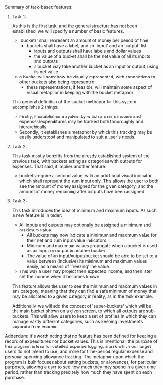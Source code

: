 Summary of task-based features:

1. Task 1:

    As this is the first task, and the general structure has not been established, we will specify a number of basic features.

    - 'buckets' shall represent an amount of money per period of time
      - buckets shall have a label, and an 'input' and an 'output' list
        - inputs and outputs shall have labels and dollar values
        - the value of a bucket shall be the net value of all its inputs and outputs
        - a bucket may take another bucket as an input or output, using its net value.
    - a bucket will somehow be visually represented, with connections to other buckets also being represented
        - these representations, if feasible, will maintain some aspect of visual metaphor in keeping with the bucket metaphor

    This general definition of the bucket methapor for this system accomplishes 2 things:

    - Firstly, it establishes a system by which a user's income and expenses/expenditures may be tracked both thouroughly and hierarchically.
    - Secondly, it establishes a metaphor by which this tracking may be easily understood and manipulated to suit a user's needs.

2. Task 2:

    This task mostly benefits from the already established system of the previous task, with buckets acting as categories with outputs for expenses. That said, it implies another feature:

    - buckets require a second value, with an additional visual indicator, which shall represent the sum input only. This allows the user to both see the amount of money assigned for the given category, and the amount of money remaining after outputs have been assigned.

3. Task 3:

    This task introduces the idea of minimum and maximum inputs. As such a new feature is in order:

    - All inputs and outputs may optionally be assigned a minimum and maximum value.
        - All buckets may now indicate a minimum and maximum value for their net and sum input value indicators.
        - Minimum and maximum values propogate when a bucket is used as an input or output to another bucket
        - The value of an input/output/bucket should be able to be set to a value between (inclusive) its minimum and maximum values easily, as a means of 'freezing' the value.
    - This way a user may project their expected income, and then later set the income when it becomes known.

    This feature allows the user to see the minimum and maximum values in any category, meaning that they can find a safe minimum of money that may be allocated to a given category in reality, as in the task example.
    
    Additionally, we will add the concept of 'super-buckets' which will be the main bucket shown on a given screen, to which all outputs are sub-buckets. This will allow users to keep a set of profiles in which they can manage vastly different categories, such as keeping investments separate from income.


Addendum: It's worth noting that no feature has been defined for keeping a record of expenditures nor bucket values. This is intentional; the purpose of this program is less for detailed expense logging, a task which our target users do not intend to use, and more for time-period regular expense and personal spending allowance tracking. The metaphor upon which the program is built focuses about setting buckets, or allowances, for particular purposes, allowing a user to see how much they may spend in a given time period, rather than tracking precisely how much they have spent on each purchase.
